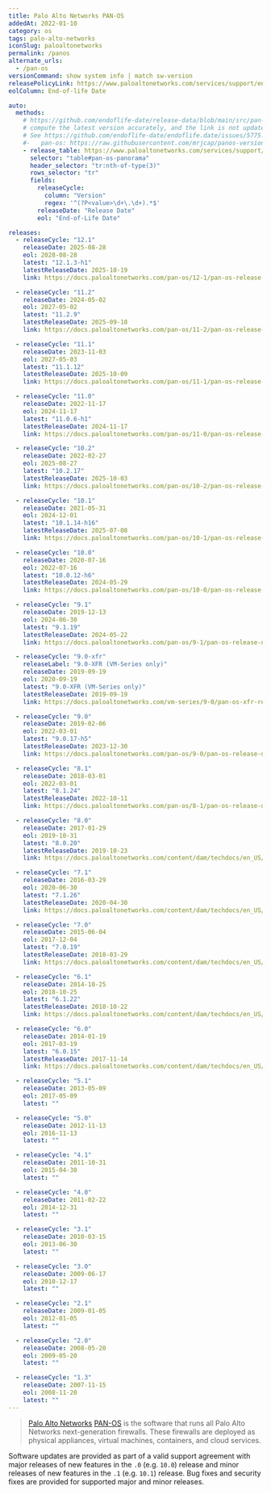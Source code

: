 ```yaml
---
title: Palo Alto Networks PAN-OS
addedAt: 2022-01-10
category: os
tags: palo-alto-networks
iconSlug: paloaltonetworks
permalink: /panos
alternate_urls:
  - /pan-os
versionCommand: show system info | match sw-version
releasePolicyLink: https://www.paloaltonetworks.com/services/support/end-of-life-announcements/end-of-life-summary
eolColumn: End-of-life Date

auto:
  methods:
    # https://github.com/endoflife-date/release-data/blob/main/src/pan-os.py works great, but the update-product-data.py script does not
    # compute the latest version accurately, and the link is not updated either. So we better disable this for now.
    # See https://github.com/endoflife-date/endoflife.date/issues/5775.
    #-   pan-os: https://raw.githubusercontent.com/mrjcap/panos-versions/master/PaloAltoVersions.json
    - release_table: https://www.paloaltonetworks.com/services/support/end-of-life-announcements/end-of-life-summary
      selector: "table#pan-os-panorama"
      header_selector: "tr:nth-of-type(3)"
      rows_selector: "tr"
      fields:
        releaseCycle:
          column: "Version"
          regex: '^(?P<value>\d+\.\d+).*$'
        releaseDate: "Release Date"
        eol: "End-of-Life Date"

releases:
  - releaseCycle: "12.1"
    releaseDate: 2025-08-28
    eol: 2028-08-28
    latest: "12.1.3-h1"
    latestReleaseDate: 2025-10-19
    link: https://docs.paloaltonetworks.com/pan-os/12-1/pan-os-release-notes/pan-os-12-1-3-known-and-addressed-issues/pan-os-12-1-3-h1-addressed-issues

  - releaseCycle: "11.2"
    releaseDate: 2024-05-02
    eol: 2027-05-02
    latest: "11.2.9"
    latestReleaseDate: 2025-09-18
    link: https://docs.paloaltonetworks.com/pan-os/11-2/pan-os-release-notes/pan-os-11-2-9-known-and-addressed-issues/pan-os-11-2-9-addressed-issues

  - releaseCycle: "11.1"
    releaseDate: 2023-11-03
    eol: 2027-05-03
    latest: "11.1.12"
    latestReleaseDate: 2025-10-09
    link: https://docs.paloaltonetworks.com/pan-os/11-1/pan-os-release-notes/pan-os-11-1-12-known-and-addressed-issues/pan-os-11-1-12-addressed-issues

  - releaseCycle: "11.0"
    releaseDate: 2022-11-17
    eol: 2024-11-17
    latest: "11.0.6-h1"
    latestReleaseDate: 2024-11-17
    link: https://docs.paloaltonetworks.com/pan-os/11-0/pan-os-release-notes/pan-os-11-0-6-known-and-addressed-issues/pan-os-11-0-6-h1-addressed-issues

  - releaseCycle: "10.2"
    releaseDate: 2022-02-27
    eol: 2025-08-27
    latest: "10.2.17"
    latestReleaseDate: 2025-10-03
    link: https://docs.paloaltonetworks.com/pan-os/10-2/pan-os-release-notes/pan-os-10-2-17-known-and-addressed-issues/pan-os-10-2-17-addressed-issues

  - releaseCycle: "10.1"
    releaseDate: 2021-05-31
    eol: 2024-12-01
    latest: "10.1.14-h16"
    latestReleaseDate: 2025-07-08
    link: https://docs.paloaltonetworks.com/pan-os/10-1/pan-os-release-notes/pan-os-10-1-14-known-and-addressed-issues/pan-os-10-1-14-h16-addressed-issues

  - releaseCycle: "10.0"
    releaseDate: 2020-07-16
    eol: 2022-07-16
    latest: "10.0.12-h6"
    latestReleaseDate: 2024-05-29
    link: https://docs.paloaltonetworks.com/pan-os/10-0/pan-os-release-notes/pan-os-10-0-addressed-issues/pan-os-10-0-12-h6-addressed-issues

  - releaseCycle: "9.1"
    releaseDate: 2019-12-13
    eol: 2024-06-30
    latest: "9.1.19"
    latestReleaseDate: 2024-05-22
    link: https://docs.paloaltonetworks.com/pan-os/9-1/pan-os-release-notes/pan-os-9-1-addressed-issues/pan-os-9-1-19-addressed-issues

  - releaseCycle: "9.0-xfr"
    releaseLabel: "9.0-XFR (VM-Series only)"
    releaseDate: 2019-09-19
    eol: 2020-09-19
    latest: "9.0-XFR (VM-Series only)"
    latestReleaseDate: 2019-09-19
    link: https://docs.paloaltonetworks.com/vm-series/9-0/pan-os-xfr-release-notes/pan-os-90-xfr/pan-os-9-0-xfr-addressed-issues

  - releaseCycle: "9.0"
    releaseDate: 2019-02-06
    eol: 2022-03-01
    latest: "9.0.17-h5"
    latestReleaseDate: 2023-12-30
    link: https://docs.paloaltonetworks.com/pan-os/9-0/pan-os-release-notes/pan-os-9-0-addressed-issues/pan-os-9-0-17-h5-addressed-issues

  - releaseCycle: "8.1"
    releaseDate: 2018-03-01
    eol: 2022-03-01
    latest: "8.1.24"
    latestReleaseDate: 2022-10-11
    link: https://docs.paloaltonetworks.com/pan-os/8-1/pan-os-release-notes/pan-os-8-1-addressed-issues/pan-os-8-1-24-addressed-issues

  - releaseCycle: "8.0"
    releaseDate: 2017-01-29
    eol: 2019-10-31
    latest: "8.0.20"
    latestReleaseDate: 2019-10-23
    link: https://docs.paloaltonetworks.com/content/dam/techdocs/en_US/pdf/pan-os/8-0/pan-os-release-notes/pan-os-release-notes.pdf

  - releaseCycle: "7.1"
    releaseDate: 2016-03-29
    eol: 2020-06-30
    latest: "7.1.26"
    latestReleaseDate: 2020-04-30
    link: https://docs.paloaltonetworks.com/content/dam/techdocs/en_US/pdf/pan-os/7-1/pan-os-release-notes/pan-os-release-notes.pdf

  - releaseCycle: "7.0"
    releaseDate: 2015-06-04
    eol: 2017-12-04
    latest: "7.0.19"
    latestReleaseDate: 2018-03-29
    link: https://docs.paloaltonetworks.com/content/dam/techdocs/en_US/pdf/eol/pan-os-70-release-notes.pdf

  - releaseCycle: "6.1"
    releaseDate: 2014-10-25
    eol: 2018-10-25
    latest: "6.1.22"
    latestReleaseDate: 2018-10-22
    link: https://docs.paloaltonetworks.com/content/dam/techdocs/en_US/pdf/eol/pan-os-61-release-notes.pdf

  - releaseCycle: "6.0"
    releaseDate: 2014-01-19
    eol: 2017-03-19
    latest: "6.0.15"
    latestReleaseDate: 2017-11-14
    link: https://docs.paloaltonetworks.com/content/dam/techdocs/en_US/pdf/eol/pan-os-60-release-notes.pdf

  - releaseCycle: "5.1"
    releaseDate: 2013-05-09
    eol: 2017-05-09
    latest: ""

  - releaseCycle: "5.0"
    releaseDate: 2012-11-13
    eol: 2016-11-13
    latest: ""

  - releaseCycle: "4.1"
    releaseDate: 2011-10-31
    eol: 2015-04-30
    latest: ""

  - releaseCycle: "4.0"
    releaseDate: 2011-02-22
    eol: 2014-12-31
    latest: ""

  - releaseCycle: "3.1"
    releaseDate: 2010-03-15
    eol: 2013-06-30
    latest: ""

  - releaseCycle: "3.0"
    releaseDate: 2009-06-17
    eol: 2010-12-17
    latest: ""

  - releaseCycle: "2.1"
    releaseDate: 2009-01-05
    eol: 2012-01-05
    latest: ""

  - releaseCycle: "2.0"
    releaseDate: 2008-05-20
    eol: 2009-05-20
    latest: ""

  - releaseCycle: "1.3"
    releaseDate: 2007-11-15
    eol: 2008-11-20
    latest: ""
---
```


> [Palo Alto Networks](https://www.paloaltonetworks.com/) [PAN-OS](https://docs.paloaltonetworks.com/pan-os)
> is the software that runs all Palo Alto Networks next-generation firewalls. These firewalls are
> deployed as physical appliances, virtual machines, containers, and cloud services.

Software updates are provided as part of a valid support agreement with major releases of new
features in the `.0` (e.g. `10.0`) release and minor releases of new features in the `.1` (e.g.
`10.1`) release. Bug fixes and security fixes are provided for supported major and minor releases.
